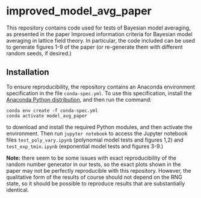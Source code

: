 # improved_model_avg_paper

This repository contains code used for tests of Bayesian model averaging, as presented in the paper Improved information criteria for Bayesian model averaging in lattice field theory.  In particular, the code included can be used to generate figures 1-9 of the paper (or re-generate them with different random seeds, if desired.)

## Installation

To ensure reproducibility, the repository contains an Anaconda environment specification in the file `conda-spec.yml`.  To use this specification, install the [Anaconda Python distribution](https://www.anaconda.com/), and then run the command:

```
conda env create -f conda-spec.yml
conda activate model_avg_paper
```

to download and install the required Python modules, and then activate the environment.  Then run `jupyter notebook` to access the Jupyter notebook files `test_poly_vary.ipynb` (polynomial model tests and figures 1,2) and `test_exp_tmin.ipynb` (exponential model tests and figures 3-9.)

__Note:__ there seem to be some issues with exact reproducibility of the random number generator in our tests, so the exact plots shown in the paper may not be perfectly reproducible with this repository.  However, the qualitative form of the results of course should not depend on the RNG state, so it should be possible to reproduce results that are substantially identical.
